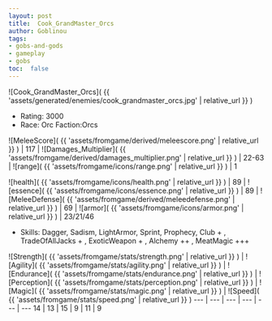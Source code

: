 ```yaml
---
layout: post
title:  Cook_GrandMaster_Orcs
author: Goblinou
tags:
- gobs-and-gods
- gameplay
- gobs
toc:  false
---
```


![Cook_GrandMaster_Orcs]( {{ 'assets/generated/enemies/cook_grandmaster_orcs.jpg' | relative_url }} )
- Rating: 3000
- Race: Orc  Faction:Orcs

![MeleeScore]( {{ 'assets/fromgame/derived/meleescore.png' | relative_url }} ) | 117 | ![Damages_Multiplier]( {{ 'assets/fromgame/derived/damages_multiplier.png' | relative_url }} ) | 22-63 | ![range]( {{ 'assets/fromgame/icons/range.png' | relative_url }} ) | 1


![health]( {{ 'assets/fromgame/icons/health.png' | relative_url }} ) | 89 | ![essence]( {{ 'assets/fromgame/icons/essence.png' | relative_url }} ) | 89 | ![MeleeDefense]( {{ 'assets/fromgame/derived/meleedefense.png' | relative_url }} ) | 69 | ![armor]( {{ 'assets/fromgame/icons/armor.png' | relative_url }} ) | 23/21/46

* Skills: Dagger, Sadism, LightArmor, Sprint, Prophecy, Club + , TradeOfAllJacks + , ExoticWeapon + , Alchemy ++ , MeatMagic +++ 

![Strength]( {{ 'assets/fromgame/stats/strength.png' | relative_url }} ) | ![Agility]( {{ 'assets/fromgame/stats/agility.png' | relative_url }} ) | ![Endurance]( {{ 'assets/fromgame/stats/endurance.png' | relative_url }} ) | ![Perception]( {{ 'assets/fromgame/stats/perception.png' | relative_url }} ) | ![Magic]( {{ 'assets/fromgame/stats/magic.png' | relative_url }} ) | ![Speed]( {{ 'assets/fromgame/stats/speed.png' | relative_url }} )
--- | --- | --- | --- | --- | ---
14 | 13 | 15 | 9 | 11 | 9
